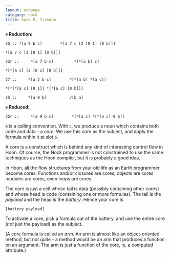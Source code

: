 ```yaml
---
layout: subpage
category: nock
title: nock 9, firearm
---
```



**`9` Reduction:**

```text
35 :: *[a 9 b c]        *[a 7 c [2 [0 1] [0 b]]]

*[a 7 c [2 [0 1] [0 b]]]

33r ::     *[a 7 b c]         *[*[a b] c]

*[*[a c] [2 [0 1] [0 b]]]

27 ::     *[a 2 b c]        *[*[a b] *[a c]]

*[*[*[a c] [0 1]] *[*[a c] [0 b]]]

25 ::     *[a 0 b]          /[b a]
```
**`9` Reduced:**    

```text
35r ::     *[a 9 b c]        *[*[a c] *[*[a c] 0 b]] 
```

`9` is a calling convention.  With `c`, we produce a noun which contains both
code and data - a _core_.  We use this core as the subject, and apply the
formula within it at slot `b`.

A _core_ is a construct which is behind any kind of interesting control flow in
Hoon.  Of course, the Nock programmer is not constrained to use the same
techniques as the Hoon compiler, but it is probably a good idea. 

In Hoon, all the flow structures from your old life as an Earth programmer
become cores.  Functions and/or closures are cores, objects are cores modules
are cores, even loops are cores.

The core is just a cell whose tail is data (possibly containing other cores)
and whose head is code (containing one or more formulas).  The tail is the
_payload_ and the head is the _battery_.  Hence your core is

```text
[battery payload]
```
To activate a core, pick a formula out of the battery, and use the entire core
(_not_ just the payload) as the subject.  

(A core formula is called an _arm_.  An arm is almost like an object-oriented
method, but not quite - a method would be an arm that produces a function on an
argument.  The arm is just a function of the core, ie, a computed attribute.)


